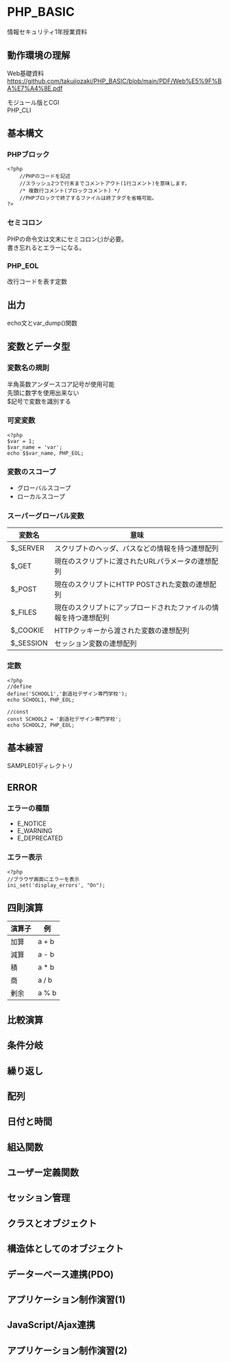# PHP_BASIC
情報セキュリティ1年授業資料

## 動作環境の理解
Web基礎資料  
https://github.com/takujiozaki/PHP_BASIC/blob/main/PDF/Web%E5%9F%BA%E7%A4%8E.pdf

モジュール版とCGI  
PHP_CLI  

## 基本構文
### PHPブロック  
```
<?php
    //PHPのコードを記述
    //スラッシュ2つで行末までコメントアウト(1行コメント)を意味します。
    /* 複数行コメント(ブロックコメント) */
    //PHPブロックで終了するファイルは終了タグを省略可能。
?>
```

### セミコロン
PHPの命令文は文末にセミコロン(;)が必要。  
書き忘れるとエラーになる。  

### PHP_EOL
改行コードを表す定数  

## 出力
echo文とvar_dump()関数

## 変数とデータ型
### 変数名の規則  
半角英数アンダースコア記号が使用可能  
先頭に数字を使用出来ない  
$記号で変数を識別する  
### 可変変数
```
<?php
$var = 1;
$var_name = 'var';
echo $$var_name, PHP_EOL;
```
### 変数のスコープ
- グローバルスコープ
- ローカルスコープ

### スーパーグローバル変数
|  変数名  |  意味  |
| ---- | ---- |
|  $_SERVER  |  スクリプトのヘッダ、パスなどの情報を持つ連想配列  |
|  $_GET  |  現在のスクリプトに渡されたURLパラメータの連想配列  |
|  $_POST  |  現在のスクリプトにHTTP POSTされた変数の連想配列  |
|  $_FILES  |  現在のスクリプトにアップロードされたファイルの情報を持つ連想配列  |
|  $_COOKIE  |  HTTPクッキーから渡された変数の連想配列  |
|  $_SESSION  |  セッション変数の連想配列  |

### 定数
```
<?php
//define
define('SCHOOL1','創造社デザイン専門学校');
echo SCHOOL1, PHP_EOL;

//const
const SCHOOL2 = '創造社デザイン専門学校';
echo SCHOOL2, PHP_EOL;
```
## 基本練習
SAMPLE01ディレクトリ  

## ERROR
### エラーの種類
- E_NOTICE
- E_WARNING
- E_DEPRECATED
### エラー表示
```
<?php
//ブラウザ画面にエラーを表示
ini_set('display_errors', "On");
```

## 四則演算
|  演算子  |  例  |
| ---- | ---- |
|  加算  |  a + b  |
|  減算  |  a - b  |
|  積  |  a * b  |
|  商  |  a / b  |
|  剰余  |  a % b  |

## 比較演算

## 条件分岐

## 繰り返し

## 配列

## 日付と時間

## 組込関数

## ユーザー定義関数

## セッション管理

## クラスとオブジェクト

## 構造体としてのオブジェクト

## データーべース連携(PDO)

## アプリケーション制作演習(1)

## JavaScript/Ajax連携

## アプリケーション制作演習(2)
